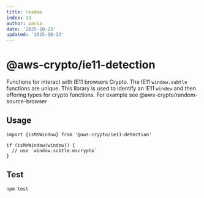 ```yaml
---
title: readme
index: 13
author: parsa
date: '2025-10-23'
updated: '2025-10-23'
---
```

# @aws-crypto/ie11-detection

Functions for interact with IE11 browsers Crypto. The IE11 `window.subtle` functions are unique.
This library is used to identify an IE11 `window` and then offering types for crypto functions.
For example see @aws-crypto/random-source-browser

## Usage

```
import {isMsWindow} from '@aws-crypto/ie11-detection'

if (isMsWindow(window)) {
  // use `window.subtle.mscrypto`
}

```

## Test

`npm test`
